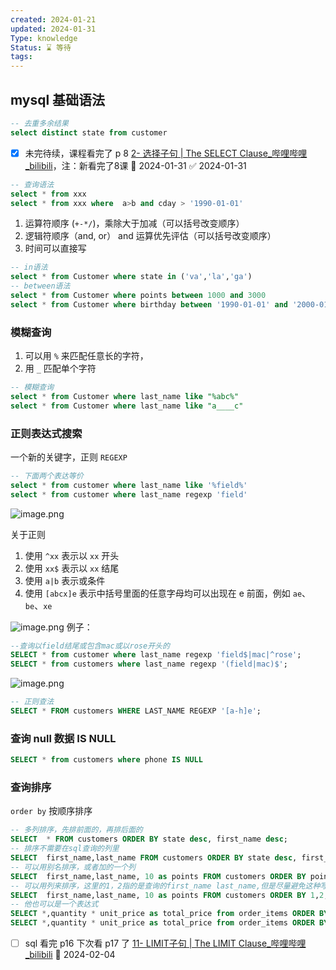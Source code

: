 ```yaml
---
created: 2024-01-21
updated: 2024-01-31
Type: knowledge
Status: ⌛️ 等待
tags:
---
```

## mysql 基础语法

```sql
-- 去重多余结果
select distinct state from customer
```
- [x] 未完待续，课程看完了 p 8  [2- 选择子句 | The SELECT Clause\_哔哩哔哩\_bilibili](https://bilibili.com/video/BV1UE41147KC/?p=8&spm_id_from=pageDriver&vd_source=eb319c6e317591be75da0554d1d79e3a)，注：新看完了8课 📅 2024-01-31 ✅ 2024-01-31
```sql
-- 查询语法
select * from xxx
select * from xxx where  a>b and cday > '1990-01-01'

```
1. 运算符顺序 (`+-*/`)，乘除大于加减（可以括号改变顺序）
2. 逻辑符顺序（and, or） and 运算优先评估（可以括号改变顺序）
3. 时间可以直接写

```sql
-- in语法
select * from Customer where state in ('va','la','ga')
-- between语法
select * from Customer where points between 1000 and 3000
select * from Customer where birthday between '1990-01-01' and '2000-01-01'

```

### 模糊查询
1. 可以用 `%` 来匹配任意长的字符，
2. 用 `_` 匹配单个字符
```sql
-- 模糊查询
select * from Customer where last_name like "%abc%" 
select * from Customer where last_name like "a____c" 
```

### 正则表达式搜索
一个新的关键字，正则 `REGEXP`
```sql
-- 下面两个表达等价
select * from customer where last_name like '%field%'
select * from customer where last_name regexp 'field'

```
![image.png](https://obsidian-pic-1317906728.cos.ap-nanjing.myqcloud.com/obsidian/20240131212858.png)

关于正则
1. 使用 `^xx` 表示以 `xx` 开头 
2. 使用 `xx$` 表示以 `xx` 结尾
3. 使用 `a|b` 表示或条件
4. 使用 `[abcx]e` 表示中括号里面的任意字母均可以出现在 e 前面，例如 `ae`、`be`、`xe`

![image.png](https://obsidian-pic-1317906728.cos.ap-nanjing.myqcloud.com/obsidian/20240131214544.png)
例子：
```sql
--查询以field结尾或包含mac或以rose开头的
SELECT * from customer where last_name regexp 'field$|mac|^rose';
SELECT * from customers where last_name regexp '(field|mac)$';
```
![image.png](https://obsidian-pic-1317906728.cos.ap-nanjing.myqcloud.com/obsidian/20240131214045.png)

```sql
-- 正则查法
SELECT * FROM customers WHERE LAST_NAME REGEXP '[a-h]e';
```

### 查询 null 数据 IS NULL
```SQL
SELECT * from customers where phone IS NULL
```

### 查询排序
`order by` 按顺序排序
```sql
-- 多列排序，先排前面的，再排后面的
SELECT  * FROM customers ORDER BY state desc, first_name desc;
-- 排序不需要在sql查询的列里
SELECT  first_name,last_name FROM customers ORDER BY state desc, first_name desc;
-- 可以用别名排序，或者加的一个列
SELECT  first_name,last_name, 10 as points FROM customers ORDER BY points, state desc;
-- 可以用列来排序，这里的1，2指的是查询的first_name last_name,但是尽量避免这种写法，防止前面查询的顺序会变换导致查询的顺序变化
SELECT  first_name,last_name, 10 as points FROM customers ORDER BY 1,2;
-- 他也可以是一个表达式
SELECT *,quantity * unit_price as total_price from order_items ORDER BY quantity * unit_price;
SELECT *,quantity * unit_price as total_price from order_items ORDER BY total_price;
```

- [ ] sql 看完 p16 下次看 p17 了 [11- LIMIT子句 | The LIMIT Clause\_哔哩哔哩\_bilibili](https://www.bilibili.com/video/BV1UE41147KC/?p=17&spm_id_from=pageDriver&vd_source=eb319c6e317591be75da0554d1d79e3a) 📅 2024-02-04

